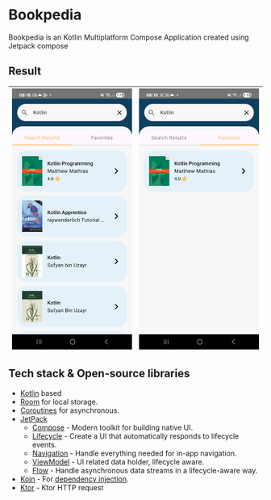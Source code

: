 # Bookpedia
Bookpedia is an Kotlin Multiplatform Compose Application created using Jetpack compose

## Result

| ![Home](previews/home.jpg) | ![Favorites](previews/favorites.jpg) |
|----------------------------|:------------------------------------:|

## Tech stack & Open-source libraries
- [Kotlin](https://kotlinlang.org/) based
- [Room](https://developer.android.com/kotlin/multiplatform/room) for local storage. 
- [Coroutines](https://kotlinlang.org/docs/reference/coroutines-overview.html) for asynchronous.
- [JetPack](https://developer.android.com/jetpack)
    - [Compose](https://developer.android.com/jetpack/compose) - Modern toolkit for building native UI.
    - [Lifecycle](https://developer.android.com/topic/libraries/architecture/lifecycle) - Create a UI that automatically responds to lifecycle events.
    - [Navigation](https://developer.android.com/jetpack/compose/navigation) - Handle everything needed for in-app navigation.
    - [ViewModel](https://developer.android.com/topic/libraries/architecture/viewmodel) - UI related data holder, lifecycle aware.
    - [Flow](https://developer.android.com/kotlin/flow?hl=pt-br) - Handle asynchronous data streams in a lifecycle-aware way.
- [Koin](https://insert-koin.io/docs/quickstart/android/) - For [dependency injection](https://developer.android.com/training/dependency-injection/hilt-android).
- [Ktor](https://ktor.io/docs/client-create-new-application.html) - Ktor HTTP request
